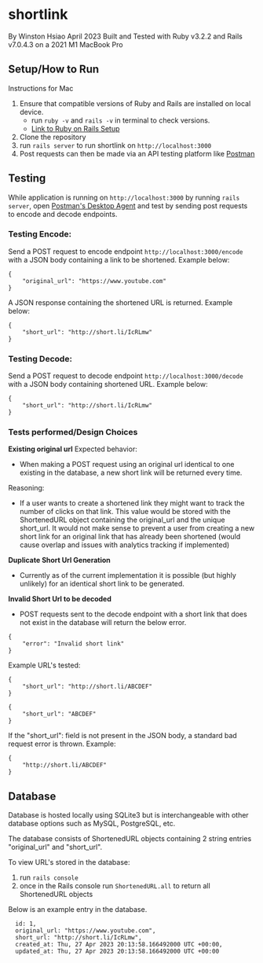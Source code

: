 # shortlink
By Winston Hsiao
April 2023
Built and Tested with Ruby v3.2.2 and Rails v7.0.4.3 on a 2021 M1 MacBook Pro

## Setup/How to Run
Instructions for Mac
1. Ensure that compatible versions of Ruby and Rails are installed on local device.
	- run `ruby -v` and `rails -v` in terminal to check versions.
	- [Link to Ruby on Rails Setup](https://guides.rubyonrails.org/v5.1/getting_started.html)
2. Clone the repository
3. run `rails server` to run shortlink on `http://localhost:3000`
4. Post requests can then be made via an API testing platform like [Postman](https://www.postman.com/)


## Testing
While application is running on `http://localhost:3000` by running  `rails server`,
open [Postman's Desktop Agent](https://www.postman.com/downloads/postman-agent/) and test by sending post requests to encode and decode endpoints.

### Testing Encode:
Send a POST request to encode endpoint `http://localhost:3000/encode` with a JSON body containing a link to be shortened. Example below:
```
{
	"original_url": "https://www.youtube.com"
}
```
A JSON response containing the shortened URL is returned. Example below:
```
{
	"short_url": "http://short.li/IcRLmw"
}
```

### Testing Decode:
Send a POST request to decode endpoint `http://localhost:3000/decode` with a JSON body containing shortened URL. Example below:
```
{
	"short_url": "http://short.li/IcRLmw"
}
```

### Tests performed/Design Choices
**Existing original url**
Expected behavior: 
- When making a POST request using an original url identical to one existing in the database, a new short link will be returned every time.

Reasoning: 
- If a user wants to create a shortened link they might want to track the number of clicks on that link. This value would be stored with the ShortenedURL object containing the original_url and the unique short_url. It would not make sense to prevent a user from creating a new short link for an original link that has already been shortened (would cause overlap and issues with analytics tracking if implemented)

**Duplicate Short Url Generation**
- Currently as of the current implementation it is possible (but highly unlikely) for an identical short link to be generated.

**Invalid Short Url to be decoded**
- POST requests sent to the decode endpoint with a short link that does not exist in the database will return the below error.
```
{
	"error": "Invalid short link"
}
```

Example URL's tested:
```
{
	"short_url": "http://short.li/ABCDEF"
}
```

```
{
	"short_url": "ABCDEF"
}
```

If the "short_url": field is not present in the JSON body, a standard bad request error is thrown.
Example:
```
{
	"http://short.li/ABCDEF"
}
```



## Database
Database is hosted locally using SQLite3 but is interchangeable with other database options such as MySQL, PostgreSQL, etc.

The database consists of ShortenedURL objects containing 2 string entries "original_url" and "short_url".

To view URL's stored in the database:
1. run `rails console`
2. once in the Rails console run `ShortenedURL.all` to return all ShortenedURL objects

Below is an example entry in the database.
```
  id: 1,                                                                
  original_url: "https://www.youtube.com",                              
  short_url: "http://short.li/IcRLmw",                                  
  created_at: Thu, 27 Apr 2023 20:13:58.166492000 UTC +00:00,           
  updated_at: Thu, 27 Apr 2023 20:13:58.166492000 UTC +00:00
  ```
